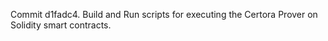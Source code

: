 Commit d1fadc4.                    Build and Run scripts for executing the Certora Prover on Solidity smart contracts.